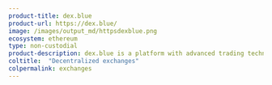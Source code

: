 ```yaml
---
product-title: dex.blue
product-url: https://dex.blue/
image: /images/output_md/httpsdexblue.png
ecosystem: ethereum
type: non-custodial
product-description: dex.blue is a platform with advanced trading technology, enabling trustless real-time trading of tokenized assets on the Ethereum blockchain.
coltitle:  "Decentralized exchanges"
colpermalink: exchanges
---
```

